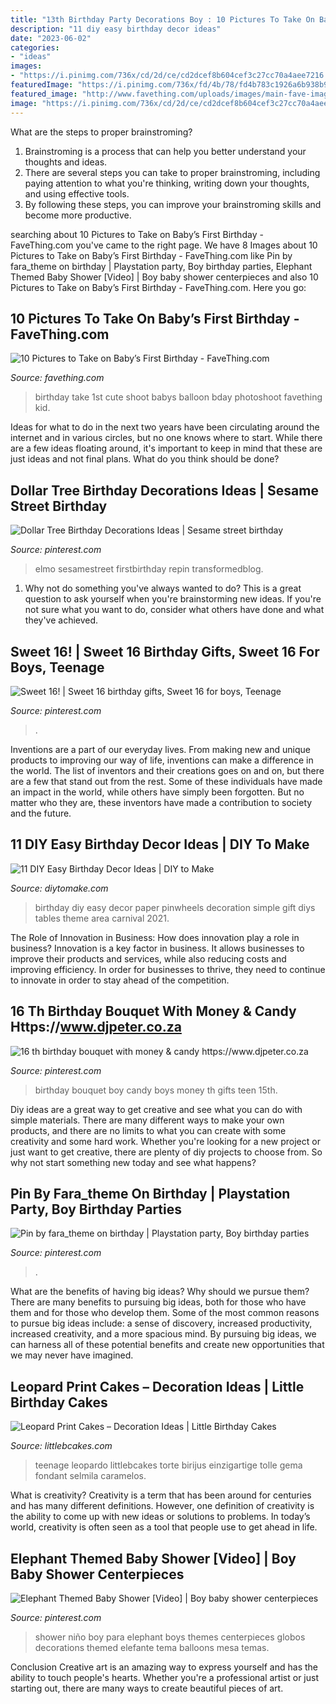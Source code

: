 ```yaml
---
title: "13th Birthday Party Decorations Boy : 10 Pictures To Take On Baby’s First Birthday"
description: "11 diy easy birthday decor ideas"
date: "2023-06-02"
categories:
- "ideas"
images:
- "https://i.pinimg.com/736x/cd/2d/ce/cd2dcef8b604cef3c27cc70a4aee7216.jpg"
featuredImage: "https://i.pinimg.com/736x/fd/4b/78/fd4b783c1926a6b938b91eaba9e60c7e.jpg"
featured_image: "http://www.favething.com/uploads/images/main-fave-images/10_pictures_to_take_on_baby_s_first_birthday-2.jpg"
image: "https://i.pinimg.com/736x/cd/2d/ce/cd2dcef8b604cef3c27cc70a4aee7216.jpg"
---
```



What are the steps to proper brainstroming?
1. Brainstroming is a process that can help you better understand your thoughts and ideas.
2. There are several steps you can take to proper brainstroming, including paying attention to what you're thinking, writing down your thoughts, and using effective tools.
3. By following these steps, you can improve your brainstroming skills and become more productive.

	

		
searching about 10 Pictures to Take on Baby’s First Birthday - FaveThing.com you've came to the right page. We have 8 Images about 10 Pictures to Take on Baby’s First Birthday - FaveThing.com like Pin by fara_theme on birthday | Playstation party, Boy birthday parties, Elephant Themed Baby Shower [Video] | Boy baby shower centerpieces and also 10 Pictures to Take on Baby’s First Birthday - FaveThing.com. Here you go:
		
    
## 10 Pictures To Take On Baby’s First Birthday - FaveThing.com

<img loading=lazy src="http://www.favething.com/uploads/images/main-fave-images/10_pictures_to_take_on_baby_s_first_birthday-2.jpg" onerror="this.onerror=null;this.src='https://tse2.mm.bing.net/th?id=OIP.rmIb57mqCoQDzlwpd3Q-zwHaKX&amp;pid=15.1';" alt="10 Pictures to Take on Baby’s First Birthday - FaveThing.com">

_Source: favething.com_

>birthday take 1st cute shoot babys balloon bday photoshoot favething kid. 

	

Ideas for what to do in the next two years have been circulating around the internet and in various circles, but no one knows where to start. While there are a few ideas floating around, it's important to keep in mind that these are just ideas and not final plans. What do you think should be done?

    
## Dollar Tree Birthday Decorations Ideas | Sesame Street Birthday

<img loading=lazy src="https://i.pinimg.com/736x/aa/2f/a3/aa2fa364c717103d53b54758928216b2.jpg" onerror="this.onerror=null;this.src='https://tse4.mm.bing.net/th?id=OIP.U97cG8U8Vm058hsPa6iHGgHaJ3&amp;pid=15.1';" alt="Dollar Tree Birthday Decorations Ideas | Sesame street birthday">

_Source: pinterest.com_

>elmo sesamestreet firstbirthday repin transformedblog. 

	

1. Why not do something you've always wanted to do? This is a great question to ask yourself when you're brainstorming new ideas. If you're not sure what you want to do, consider what others have done and what they've achieved.

    
## Sweet 16! | Sweet 16 Birthday Gifts, Sweet 16 For Boys, Teenage

<img loading=lazy src="https://i.pinimg.com/736x/fd/4b/78/fd4b783c1926a6b938b91eaba9e60c7e.jpg" onerror="this.onerror=null;this.src='https://tse2.mm.bing.net/th?id=OIP.y3iuFIzaoyOmBN3e7MLIWwHaNL&amp;pid=15.1';" alt="Sweet 16! | Sweet 16 birthday gifts, Sweet 16 for boys, Teenage">

_Source: pinterest.com_

>. 

	

Inventions are a part of our everyday lives. From making new and unique products to improving our way of life, inventions can make a difference in the world. The list of inventors and their creations goes on and on, but there are a few that stand out from the rest. Some of these individuals have made an impact in the world, while others have simply been forgotten. But no matter who they are, these inventors have made a contribution to society and the future.

    
## 11 DIY Easy Birthday Decor Ideas | DIY To Make

<img loading=lazy src="http://www.diytomake.com/wp-content/uploads/2015/09/Paper-Pinwheels.jpg" onerror="this.onerror=null;this.src='https://tse2.mm.bing.net/th?id=OIP.CQBf9e4IF1bsfxFDGHhjygHaLI&amp;pid=15.1';" alt="11 DIY Easy Birthday Decor Ideas | DIY to Make">

_Source: diytomake.com_

>birthday diy easy decor paper pinwheels decoration simple gift diys tables theme area carnival 2021. 

	

The Role of Innovation in Business: How does innovation play a role in business?
Innovation is a key factor in business. It allows businesses to improve their products and services, while also reducing costs and improving efficiency. In order for businesses to thrive, they need to continue to innovate in order to stay ahead of the competition.

    
## 16 Th Birthday Bouquet With Money &amp; Candy Https://www.djpeter.co.za

<img loading=lazy src="https://i.pinimg.com/736x/15/31/11/15311188facffbfd5e9623a2e56a4c49--th-birthday-party-ideas-birthday-bouquet.jpg" onerror="this.onerror=null;this.src='https://tse2.mm.bing.net/th?id=OIP.bM0bmAsnGEYfYfiTxXaCKwHaJ3&amp;pid=15.1';" alt="16 th birthday bouquet with money &amp; candy https://www.djpeter.co.za">

_Source: pinterest.com_

>birthday bouquet boy candy boys money th gifts teen 15th. 

	

Diy ideas are a great way to get creative and see what you can do with simple materials. There are many different ways to make your own products, and there are no limits to what you can create with some creativity and some hard work. Whether you're looking for a new project or just want to get creative, there are plenty of diy projects to choose from. So why not start something new today and see what happens?

    
## Pin By Fara_theme On Birthday | Playstation Party, Boy Birthday Parties

<img loading=lazy src="https://i.pinimg.com/736x/cd/2d/ce/cd2dcef8b604cef3c27cc70a4aee7216.jpg" onerror="this.onerror=null;this.src='https://tse2.mm.bing.net/th?id=OIP.2u0zGvYIaJdnJb1poQfDmgHaJ3&amp;pid=15.1';" alt="Pin by fara_theme on birthday | Playstation party, Boy birthday parties">

_Source: pinterest.com_

>. 

	

What are the benefits of having big ideas? Why should we pursue them?
There are many benefits to pursuing big ideas, both for those who have them and for those who develop them. Some of the most common reasons to pursue big ideas include: a sense of discovery, increased productivity, increased creativity, and a more spacious mind. By pursuing big ideas, we can harness all of these potential benefits and create new opportunities that we may never have imagined.

    
## Leopard Print Cakes – Decoration Ideas | Little Birthday Cakes

<img loading=lazy src="https://www.littlebcakes.com/wp-content/uploads/2014/02/Leopard-Print-Cake-Ideas.jpg" onerror="this.onerror=null;this.src='https://tse3.mm.bing.net/th?id=OIP.g_2jRshugm6qVp9RAZptXAHaJ4&amp;pid=15.1';" alt="Leopard Print Cakes – Decoration Ideas | Little Birthday Cakes">

_Source: littlebcakes.com_

>teenage leopardo littlebcakes torte birijus einzigartige tolle gema fondant selmila caramelos. 

	

What is creativity?
Creativity is a term that has been around for centuries and has many different definitions. However, one definition of creativity is the ability to come up with new ideas or solutions to problems. In today’s world, creativity is often seen as a tool that people use to get ahead in life.

    
## Elephant Themed Baby Shower [Video] | Boy Baby Shower Centerpieces

<img loading=lazy src="https://i.pinimg.com/736x/f2/b1/78/f2b1782f9c09c04673d40f61623315a6.jpg" onerror="this.onerror=null;this.src='https://tse3.mm.bing.net/th?id=OIP.s2hty_cU0LSiBN1Iihhf7QHaNK&amp;pid=15.1';" alt="Elephant Themed Baby Shower [Video] | Boy baby shower centerpieces">

_Source: pinterest.com_

>shower niño boy para elephant boys themes centerpieces globos decorations themed elefante tema balloons mesa temas. 

	

Conclusion
Creative art is an amazing way to express yourself and has the ability to touch people's hearts. Whether you're a professional artist or just starting out, there are many ways to create beautiful pieces of art.

